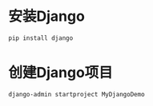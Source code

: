 # 安装Django
```bash
pip install django
```

# 创建Django项目
```bash
django-admin startproject MyDjangoDemo
```